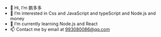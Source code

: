 - 👋 Hi, I’m 鹏多多
- 👀 I’m interested in Css and JavaScript and typeScript and Node.js and money
- 🌱 I’m currently learning Node.js and React
- 📫 Contact me by email at 993080086@qq.com
